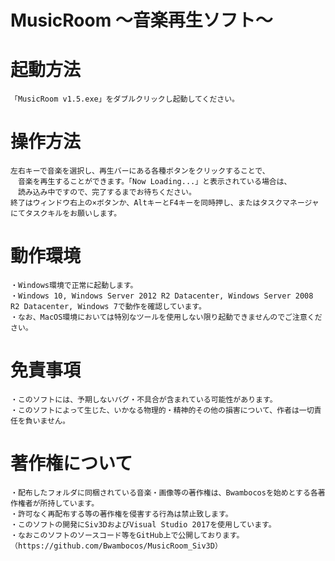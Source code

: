 # MusicRoom ～音楽再生ソフト～

# 起動方法
	「MusicRoom v1.5.exe」をダブルクリックし起動してください。

# 操作方法
	左右キーで音楽を選択し、再生バーにある各種ボタンをクリックすることで、
	　音楽を再生することができます。「Now Loading...」と表示されている場合は、
	　読み込み中ですので、完了するまでお待ちください。
	終了はウィンドウ右上の×ボタンか、AltキーとF4キーを同時押し、またはタスクマネージャにてタスクキルをお願いします。

# 動作環境
	・Windows環境で正常に起動します。
	・Windows 10, Windows Server 2012 R2 Datacenter, Windows Server 2008 R2 Datacenter, Windows 7で動作を確認しています。
	・なお、MacOS環境においては特別なツールを使用しない限り起動できませんのでご注意ください。

# 免責事項
	・このソフトには、予期しないバグ・不具合が含まれている可能性があります。
	・このソフトによって生じた、いかなる物理的・精神的その他の損害について、作者は一切責任を負いません。

# 著作権について
	・配布したフォルダに同梱されている音楽・画像等の著作権は、Bwambocosを始めとする各著作権者が所持しています。
	・許可なく再配布する等の著作権を侵害する行為は禁止致します。
	・このソフトの開発にSiv3DおよびVisual Studio 2017を使用しています。
	・なおこのソフトのソースコード等をGitHub上で公開しております。（https://github.com/Bwambocos/MusicRoom_Siv3D）
  
